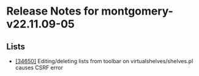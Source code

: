 
# Release Notes for montgomery-v22.11.09-05

## Lists

- [[34650]](http://bugs.koha-community.org/bugzilla3/show_bug.cgi?id=34650) Editing/deleting lists from toolbar on virtualshelves/shelves.pl causes CSRF error



